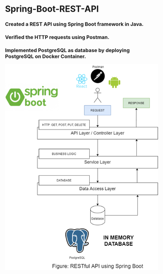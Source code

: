 # Spring-Boot-REST-API
### Created a REST API using Spring Boot framework in Java.<br>
### Verified the HTTP requests using Postman.<br>
### Implemented PostgreSQL as database by deploying PostgreSQL on Docker Container.<br>

![alt text](https://github.com/sujal7/Spring-Boot-REST-API/blob/main/framework.png?raw=true)
